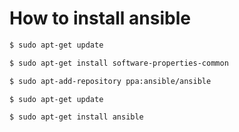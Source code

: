 # How to install ansible

```bash
$ sudo apt-get update
```

```bash
$ sudo apt-get install software-properties-common
```

```bash
$ sudo apt-add-repository ppa:ansible/ansible
```

```bash
$ sudo apt-get update
```

```bash
$ sudo apt-get install ansible
```
